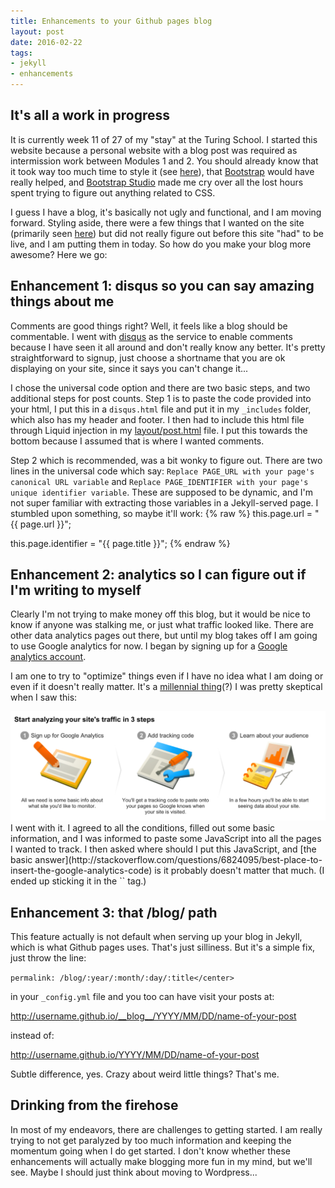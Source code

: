 ```yaml
---
title: Enhancements to your Github pages blog
layout: post
date: 2016-02-22
tags:
- jekyll
- enhancements
---
```

## It's all a work in progress
It is currently week 11 of 27 of my "stay" at the Turing School. I started this website because a personal website with a blog post was required as intermission work between Modules 1 and 2. You should already know that it took way too much time to style it (see [here](https://twitter.com/intheerinna/status/692337171848654848)), that [Bootstrap](http://getbootstrap.com/) would have really helped, and [Bootstrap Studio](https://bootstrapstudio.io/) made me cry over all the lost hours spent trying to figure out anything related to CSS.

I guess I have a blog, it's basically not ugly and functional, and I am moving forward. Styling aside, there were a few things that I wanted on the site (primarily seen [here](http://jmcglone.com/guides/github-pages/)) but did not really figure out before this site "had" to be live, and I am putting them in today. So how do you make your blog more awesome? Here we go:

## Enhancement 1: disqus so you can say amazing things about me
Comments are good things right? Well, it feels like a blog should be commentable. I went with [disqus](https://disqus.com/) as the service to enable comments because I have seen it all around and don't really know any better. It's pretty straightforward to signup, just choose a shortname that you are ok displaying on your site, since it says you can't change it...

I chose the universal code option and there are two basic steps, and two additional steps for post counts. Step 1 is to paste the code provided into your html, I put this in a `disqus.html` file and put it in my `_includes` folder, which also has my header and footer. I then had to include this html file through Liquid injection in my [layout/post.html](https://github.com/erinnachen/erinnachen.github.io/blob/master/_layouts/post.html) file. I put this towards the bottom because I assumed that is where I wanted comments.

Step 2 which is recommended, was a bit wonky to figure out. There are two lines in the universal code which say: `Replace PAGE_URL with your page's canonical URL variable` and `Replace PAGE_IDENTIFIER with your page's unique identifier variable`. These are supposed to be dynamic, and I'm not super familiar with extracting those variables in a Jekyll-served page. I stumbled upon something, so maybe it'll work:
{% raw %}
this.page.url = "{{ page.url }}";

this.page.identifier = "{{ page.title }}";
{% endraw %}


## Enhancement 2: analytics so I can figure out if I'm writing to myself
Clearly I'm not trying to make money off this blog, but it would be nice to know if anyone was stalking me, or just what traffic looked like. There are other data analytics pages out there, but until my blog takes off I am going to use Google analytics for now. I began by signing up for a [Google analytics account](https://www.google.com/analytics/).

I am one to try to "optimize" things even if I have no idea what I am doing or even if it doesn't really matter. It's a [millennial thing](https://www.netflix.com/title/80049714)(?) I was pretty skeptical when I saw this:

<img class= "image" src="/images/sign-up.png">
I went with it. I agreed to all the conditions, filled out some basic information, and I was informed to paste some JavaScript into all the pages I wanted to track. I then asked where should I put this JavaScript, and [the basic answer](http://stackoverflow.com/questions/6824095/best-place-to-insert-the-google-analytics-code) is it probably doesn't matter that much. (I ended up sticking it in the `<head>` tag.)

## Enhancement 3: that /blog/ path
This feature actually is not default when serving up your blog in Jekyll, which is what Github pages uses. That's just silliness. But it's a simple fix, just throw the line:

`permalink: /blog/:year/:month/:day/:title</center>`

in your `_config.yml` file and you too can have visit your posts at:  

http://username.github.io/__blog__/YYYY/MM/DD/name-of-your-post

instead of:

http://username.github.io/YYYY/MM/DD/name-of-your-post

Subtle difference, yes. Crazy about weird little things? That's me.

## Drinking from the firehose
In most of my endeavors, there are challenges to getting started. I am really trying to not get paralyzed by too much information and keeping the momentum going when I do get started. I don't know whether these enhancements will actually make blogging more fun in my mind, but we'll see. Maybe I should just think about moving to Wordpress...
